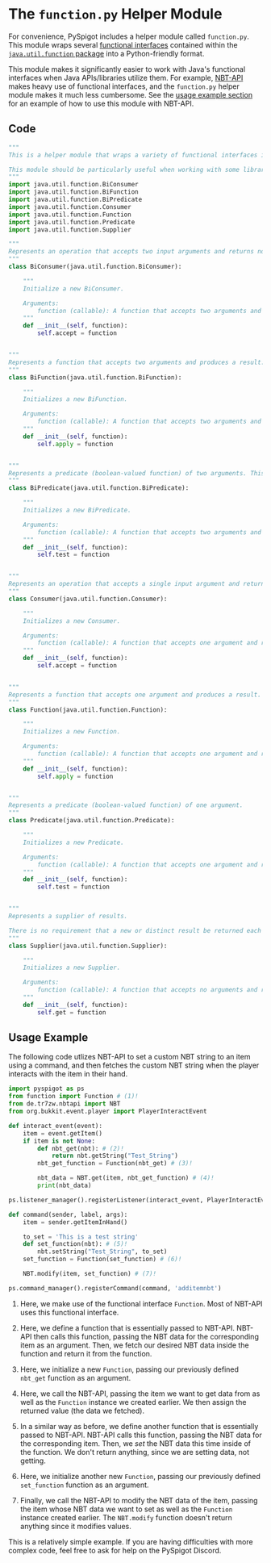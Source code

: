 # The `function.py` Helper Module

For convenience, PySpigot includes a helper module called `function.py`. This module wraps several [functional interfaces](https://www.geeksforgeeks.org/functional-interfaces-java/) contained within the [`java.util.function` package](https://docs.oracle.com/en/java/javase/11/docs/api/java.base/java/util/function/package-summary.html) into a Python-friendly format.

This module makes it significantly easier to work with Java's functional interfaces when Java APIs/libraries utilize them. For example, [NBT-API](https://www.spigotmc.org/resources/nbt-api.7939/) makes heavy use of functional interfaces, and the `function.py` helper module makes it much less cumbersome. See the [usage example section](#usage-example) for an example of how to use this module with NBT-API.

## Code

``` py linenums="1"
"""
This is a helper module that wraps a variety of functional interfaces in the java.util.function package, for easier use in Python.

This module should be particularly useful when working with some libraries that make use of functional interfaces (such as NBT-API).
"""
import java.util.function.BiConsumer
import java.util.function.BiFunction
import java.util.function.BiPredicate
import java.util.function.Consumer
import java.util.function.Function
import java.util.function.Predicate
import java.util.function.Supplier

"""
Represents an operation that accepts two input arguments and returns no result. This is the two-arity specialization of Consumer. Unlike most other functional interfaces, BiConsumer is expected to operate via side-effects.
"""
class BiConsumer(java.util.function.BiConsumer):

    """
    Initialize a new BiConsumer.

    Arguments:
        function (callable): A function that accepts two arguments and returns nothing.
    """
    def __init__(self, function):
        self.accept = function


"""
Represents a function that accepts two arguments and produces a result. This is the two-arity specialization of Function. 
"""
class BiFunction(java.util.function.BiFunction):

    """
    Initializes a new BiFunction.

    Arguments:
        function (callable): A function that accepts two arguments and returns a value.
    """
    def __init__(self, function):
        self.apply = function


"""
Represents a predicate (boolean-valued function) of two arguments. This is the two-arity specialization of Predicate. 
"""
class BiPredicate(java.util.function.BiPredicate):

    """
    Initializes a new BiPredicate.

    Arguments:
        function (callable): A function that accepts two arguments and returns either True or False.
    """
    def __init__(self, function):
        self.test = function


"""
Represents an operation that accepts a single input argument and returns no result. Unlike most other functional interfaces, Consumer is expected to operate via side-effects.
"""
class Consumer(java.util.function.Consumer):

    """
    Initializes a new Consumer.

    Arguments:
        function (callable): A function that accepts one argument and returns nothing.
    """
    def __init__(self, function):
        self.accept = function


"""
Represents a function that accepts one argument and produces a result.
"""
class Function(java.util.function.Function):

    """
    Initializes a new Function.

    Arguments:
        function (callable): A function that accepts one argument and returns a value.
    """
    def __init__(self, function):
        self.apply = function


"""
Represents a predicate (boolean-valued function) of one argument.
"""
class Predicate(java.util.function.Predicate):

    """
    Initializes a new Predicate.

    Arguments:
        function (callable): A function that accepts one argument and returns either True or False.
    """
    def __init__(self, function):
        self.test = function


"""
Represents a supplier of results.

There is no requirement that a new or distinct result be returned each time the supplier is invoked.
"""
class Supplier(java.util.function.Supplier):

    """
    Initializes a new Supplier.

    Arguments:
        function (callable): A function that accepts no arguments and returns a value.
    """
    def __init__(self, function):
        self.get = function
```

## Usage Example

The following code utlizes NBT-API to set a custom NBT string to an item using a command, and then fetches the custom NBT string when the player interacts with the item in their hand.

``` py linenums="1"
import pyspigot as ps
from function import Function # (1)!
from de.tr7zw.nbtapi import NBT
from org.bukkit.event.player import PlayerInteractEvent

def interact_event(event):
    item = event.getItem()
    if item is not None:
        def nbt_get(nbt): # (2)!
            return nbt.getString("Test_String")
        nbt_get_function = Function(nbt_get) # (3)!

        nbt_data = NBT.get(item, nbt_get_function) # (4)!
        print(nbt_data)

ps.listener_manager().registerListener(interact_event, PlayerInteractEvent)

def command(sender, label, args):
    item = sender.getItemInHand()

    to_set = 'This is a test string'
    def set_function(nbt): # (5)!
        nbt.setString("Test_String", to_set)
    set_function = Function(set_function) # (6)!

    NBT.modify(item, set_function) # (7)!

ps.command_manager().registerCommand(command, 'additemnbt')
```

1. Here, we make use of the functional interface `Function`. Most of NBT-API uses this functional interface.

2. Here, we define a function that is essentially passed to NBT-API. NBT-API then calls this function, passing the NBT data for the corresponding item as an argument. Then, we fetch our desired NBT data inside the function and return it from the function.

3. Here, we initialize a new `Function`, passing our previously defined `nbt_get` function as an argument.

4. Here, we call the NBT-API, passing the item we want to get data from as well as the `Function` instance we created earlier. We then assign the returned value (the data we fetched).

5. In a similar way as before, we define another function that is essentially passed to NBT-API. NBT-API calls this function, passing the NBT data for the corresponding item. Then, we *set* the NBT data this time inside of the function. We don't return anything, since we are setting data, not getting.

6. Here, we initialize another new `Function`, passing our previously defined `set_function` function as an argument.

7. Finally, we call the NBT-API to modify the NBT data of the item, passing the item whose NBT data we want to set as well as the `Function` instance created earlier. The `NBT.modify` function doesn't return anything since it modifies values.

This is a relatively simple example. If you are having difficulties with more complex code, feel free to ask for help on the PySpigot Discord.